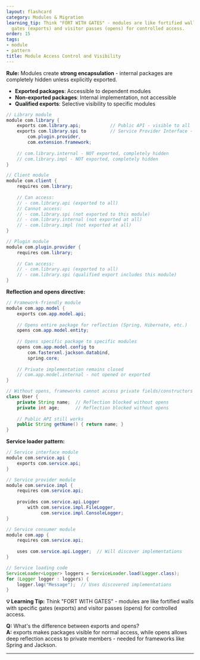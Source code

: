 ```yaml
---
layout: flashcard
category: Modules & Migration
learning_tip: Think "FORT WITH GATES" - modules are like fortified walls with specific
  gates (exports) and visitor passes (opens) for controlled access.
order: 15
tags:
- module
- pattern
title: Module Access Control and Visibility
---
```



**Rule:** Modules create **strong encapsulation** - internal packages are completely hidden unless explicitly exported.

- **Exported packages**: Accessible to dependent modules
- **Non-exported packages**: Internal implementation, not accessible
- **Qualified exports**: Selective visibility to specific modules

```java
// Library module
module com.library {
    exports com.library.api;           // Public API - visible to all
    exports com.library.spi to         // Service Provider Interface - limited visibility
        com.plugin.provider,
        com.extension.framework;
    
    // com.library.internal - NOT exported, completely hidden
    // com.library.impl - NOT exported, completely hidden
}

// Client module
module com.client {
    requires com.library;
    
    // Can access:
    // - com.library.api (exported to all)
    // Cannot access:
    // - com.library.spi (not exported to this module)
    // - com.library.internal (not exported at all)
    // - com.library.impl (not exported at all)
}

// Plugin module
module com.plugin.provider {
    requires com.library;
    
    // Can access:
    // - com.library.api (exported to all)
    // - com.library.spi (qualified export includes this module)
}
```

**Reflection and opens directive:**
```java
// Framework-friendly module
module com.app.model {
    exports com.app.model.api;
    
    // Opens entire package for reflection (Spring, Hibernate, etc.)
    opens com.app.model.entity;
    
    // Opens specific package to specific modules
    opens com.app.model.config to 
        com.fasterxml.jackson.databind,
        spring.core;
        
    // Private implementation remains closed
    // com.app.model.internal - not opened or exported
}

// Without opens, frameworks cannot access private fields/constructors
class User {
    private String name;  // Reflection blocked without opens
    private int age;      // Reflection blocked without opens
    
    // Public API still works
    public String getName() { return name; }
}
```

**Service loader pattern:**
```java
// Service interface module
module com.service.api {
    exports com.service.api;
}

// Service provider module
module com.service.impl {
    requires com.service.api;
    
    provides com.service.api.Logger 
        with com.service.impl.FileLogger,
             com.service.impl.ConsoleLogger;
}

// Service consumer module
module com.app {
    requires com.service.api;
    
    uses com.service.api.Logger;  // Will discover implementations
}

// Service loading code
ServiceLoader<Logger> loggers = ServiceLoader.load(Logger.class);
for (Logger logger : loggers) {
    logger.log("Message");  // Uses discovered implementations
}
```

**💡 Learning Tip:** Think "FORT WITH GATES" - modules are like fortified walls with specific gates (exports) and visitor passes (opens) for controlled access.

**Q:** What's the difference between exports and opens?  
**A:** exports makes packages visible for normal access, while opens allows deep reflection access to private members - needed for frameworks like Spring and Jackson.

---
